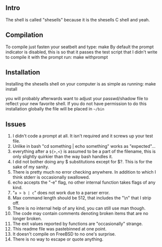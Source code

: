 ## Intro
The shell is called "shesells" because it is the shesells C shell and yeah.

## Compilation
To compile just fasten your seatbelt and type:
	  make
By default the prompt indicator is disabled, this is so that it passes the test script that I didn't write to compile it with the prompt run:
    make withprompt

## Installation
Installing the shesells shell on your computer is as simple as running:
	  make install

you will probably afterwards want to adjust your passwd/shadow file to reflect your new favorite shell.
If you do not have permission to do this installation globally the file will be placed in `~/bin`

## Issues
1. I didn't code a prompt at all. It isn't required and it screws up your test file.
2. Unlike in bash "cd something | echo something" works as "expected"...
3. everything after a `${>,<}` is assumed to be a part of the filename, this is only slightly quirkier than the way bash handles it.
4. I did not bother doing any $ substitutions except for $?. This is for the sake of my sanity.
5. There is pretty much no error checking anywhere. In addition to which I think stderr is occasionally swallowed.
6. echo accepts the "-e" flag, no other internal function takes flags of any kind.
7. "`a > b | c`" does not work due to a parser error.
8. Max command length should be 512, that includes the "\n" that I strip off.
9. There is no internal help of any kind, you can still use man though.
10. The code may contain comments denoting broken items that are no longer broken.
11. The exit values reported by functions are "occasionally" strange.
12. This readme file was pastebinned at one point.
13. It doesn't compile on FreeBSD to no one's surprise.
14. There is no way to escape or quote anything.
